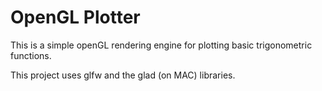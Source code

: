 # OpenGL Plotter

This is a simple openGL rendering engine for plotting basic trigonometric functions.

This project uses  glfw and the glad (on MAC) libraries.
